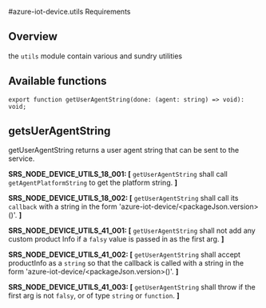 #azure-iot-device.utils Requirements

## Overview
the `utils` module contain various and sundry utilities

## Available functions
```
export function getUserAgentString(done: (agent: string) => void): void;
```

## getsUerAgentString
getUserAgentString returns a user agent string that can be sent to the service.

**SRS_NODE_DEVICE_UTILS_18_001: [** `getUserAgentString` shall call `getAgentPlatformString` to get the platform string. **]**

**SRS_NODE_DEVICE_UTILS_18_002: [** `getUserAgentString` shall call its `callback` with a string in the form 'azure-iot-device/<packageJson.version>(<platformString>)<productInfo>'. **]**

**SRS_NODE_DEVICE_UTILS_41_001: [** `getUserAgentString` shall not add any custom product Info if a `falsy` value is passed in as the first arg. **]**

**SRS_NODE_DEVICE_UTILS_41_002: [** `getUserAgentString` shall accept productInfo as a `string` so that the callback is called with a string in the form 'azure-iot-device/<packageJson.version>(<platformString>)<productInfo>'. **]**

**SRS_NODE_DEVICE_UTILS_41_003: [** `getUserAgentString` shall throw if the first arg is not `falsy`, or of type `string` or `function`. **]**
